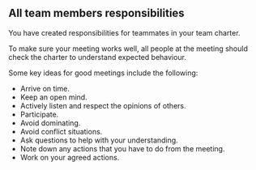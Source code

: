 ## All team members responsibilities
You have created responsibilities for teammates in your team charter.

To make sure your meeting works well, all people at the meeting should check the charter to understand expected behaviour.

Some key ideas for good meetings include the following: 

- Arrive on time.
- Keep an open mind.
- Actively listen and respect the opinions of others.
- Participate.
- Avoid dominating.
- Avoid conflict situations.
- Ask questions to help with your understanding.
- Note down any actions that you have to do from the meeting. 
- Work on your agreed actions.